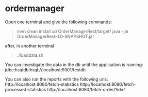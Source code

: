 # ordermanager

Open one terminal and give the following commands:
> mvn clean install
> cd OrderManagerRest/target/
> java -jar OrderManagerRest-1.0-SNAPSHOT.jar

after, in another terminal
> ./loaddata.sh

You can investigate the data in the db until the application is running:
jdbc:hsqldb:hsql://localhost:9001/testdb

You can also run the reports with the following urls:
http://localhost:8080/fetch-statistics
http://localhost:8080/fetch-processed-statistics
http://localhost:8080/fetch-order/?id=1
